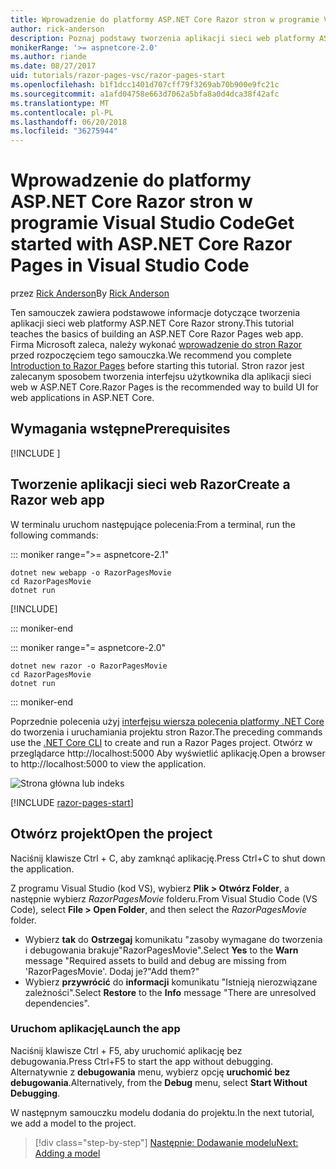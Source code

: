 ```yaml
---
title: Wprowadzenie do platformy ASP.NET Core Razor stron w programie Visual Studio Code
author: rick-anderson
description: Poznaj podstawy tworzenia aplikacji sieci web platformy ASP.NET Core Razor strony z kodem Visual Studio.
monikerRange: '>= aspnetcore-2.0'
ms.author: riande
ms.date: 08/27/2017
uid: tutorials/razor-pages-vsc/razor-pages-start
ms.openlocfilehash: b1f1dcc1401d707cff79f3269ab70b900e9fc21c
ms.sourcegitcommit: a1afd04758e663d7062a5bfa8a0d4dca38f42afc
ms.translationtype: MT
ms.contentlocale: pl-PL
ms.lasthandoff: 06/20/2018
ms.locfileid: "36275944"
---
```

# <a name="get-started-with-aspnet-core-razor-pages-in-visual-studio-code"></a><span data-ttu-id="652a5-103">Wprowadzenie do platformy ASP.NET Core Razor stron w programie Visual Studio Code</span><span class="sxs-lookup"><span data-stu-id="652a5-103">Get started with ASP.NET Core Razor Pages in Visual Studio Code</span></span>

<span data-ttu-id="652a5-104">przez [Rick Anderson](https://twitter.com/RickAndMSFT)</span><span class="sxs-lookup"><span data-stu-id="652a5-104">By [Rick Anderson](https://twitter.com/RickAndMSFT)</span></span>

<span data-ttu-id="652a5-105">Ten samouczek zawiera podstawowe informacje dotyczące tworzenia aplikacji sieci web platformy ASP.NET Core Razor strony.</span><span class="sxs-lookup"><span data-stu-id="652a5-105">This tutorial teaches the basics of building an ASP.NET Core Razor Pages web app.</span></span> <span data-ttu-id="652a5-106">Firma Microsoft zaleca, należy wykonać [wprowadzenie do stron Razor](xref:razor-pages/index) przed rozpoczęciem tego samouczka.</span><span class="sxs-lookup"><span data-stu-id="652a5-106">We recommend you complete [Introduction to Razor Pages](xref:razor-pages/index) before starting this tutorial.</span></span> <span data-ttu-id="652a5-107">Stron razor jest zalecanym sposobem tworzenia interfejsu użytkownika dla aplikacji sieci web w ASP.NET Core.</span><span class="sxs-lookup"><span data-stu-id="652a5-107">Razor Pages is the recommended way to build UI for web applications in ASP.NET Core.</span></span>

## <a name="prerequisites"></a><span data-ttu-id="652a5-108">Wymagania wstępne</span><span class="sxs-lookup"><span data-stu-id="652a5-108">Prerequisites</span></span>

[!INCLUDE [](~/includes/net-core-prereqs-vscode.md)]

## <a name="create-a-razor-web-app"></a><span data-ttu-id="652a5-109">Tworzenie aplikacji sieci web Razor</span><span class="sxs-lookup"><span data-stu-id="652a5-109">Create a Razor web app</span></span>

<span data-ttu-id="652a5-110">W terminalu uruchom następujące polecenia:</span><span class="sxs-lookup"><span data-stu-id="652a5-110">From a terminal, run the following commands:</span></span>

::: moniker range=">= aspnetcore-2.1"

```console
dotnet new webapp -o RazorPagesMovie
cd RazorPagesMovie
dotnet run
```

[!INCLUDE[](~/includes/webapp-alias-notice.md)]

::: moniker-end

::: moniker range="= aspnetcore-2.0"

```console
dotnet new razor -o RazorPagesMovie
cd RazorPagesMovie
dotnet run
```

::: moniker-end

<span data-ttu-id="652a5-112">Poprzednie polecenia użyj [interfejsu wiersza polecenia platformy .NET Core](https://docs.microsoft.com/dotnet/core/tools/dotnet) do tworzenia i uruchamiania projektu stron Razor.</span><span class="sxs-lookup"><span data-stu-id="652a5-112">The preceding commands use the [.NET Core CLI](https://docs.microsoft.com/dotnet/core/tools/dotnet) to create and run a Razor Pages project.</span></span> <span data-ttu-id="652a5-113">Otwórz w przeglądarce http://localhost:5000 Aby wyświetlić aplikację.</span><span class="sxs-lookup"><span data-stu-id="652a5-113">Open a browser to http://localhost:5000 to view the application.</span></span>

![Strona główna lub indeks](../razor-pages/razor-pages-start/_static/home.png)

[!INCLUDE [razor-pages-start](../../includes/RP/razor-pages-start.md)]

## <a name="open-the-project"></a><span data-ttu-id="652a5-115">Otwórz projekt</span><span class="sxs-lookup"><span data-stu-id="652a5-115">Open the project</span></span>

<span data-ttu-id="652a5-116">Naciśnij klawisze Ctrl + C, aby zamknąć aplikację.</span><span class="sxs-lookup"><span data-stu-id="652a5-116">Press Ctrl+C to shut down the application.</span></span>

<span data-ttu-id="652a5-117">Z programu Visual Studio (kod VS), wybierz **Plik > Otwórz Folder**, a następnie wybierz *RazorPagesMovie* folderu.</span><span class="sxs-lookup"><span data-stu-id="652a5-117">From Visual Studio Code (VS Code), select **File > Open Folder**, and then select the *RazorPagesMovie* folder.</span></span>

- <span data-ttu-id="652a5-118">Wybierz **tak** do **Ostrzegaj** komunikatu "zasoby wymagane do tworzenia i debugowania brakuje"RazorPagesMovie".</span><span class="sxs-lookup"><span data-stu-id="652a5-118">Select **Yes** to the **Warn** message "Required assets to build and debug are missing from 'RazorPagesMovie'.</span></span> <span data-ttu-id="652a5-119">Dodaj je?"</span><span class="sxs-lookup"><span data-stu-id="652a5-119">Add them?"</span></span>
- <span data-ttu-id="652a5-120">Wybierz **przywrócić** do **informacji** komunikatu "Istnieją nierozwiązane zależności".</span><span class="sxs-lookup"><span data-stu-id="652a5-120">Select **Restore** to the **Info** message "There are unresolved dependencies".</span></span>

### <a name="launch-the-app"></a><span data-ttu-id="652a5-121">Uruchom aplikację</span><span class="sxs-lookup"><span data-stu-id="652a5-121">Launch the app</span></span>

<span data-ttu-id="652a5-122">Naciśnij klawisze Ctrl + F5, aby uruchomić aplikację bez debugowania.</span><span class="sxs-lookup"><span data-stu-id="652a5-122">Press Ctrl+F5 to start the app without debugging.</span></span> <span data-ttu-id="652a5-123">Alternatywnie z **debugowania** menu, wybierz opcję **uruchomić bez debugowania**.</span><span class="sxs-lookup"><span data-stu-id="652a5-123">Alternatively, from the **Debug** menu, select **Start Without Debugging**.</span></span>

<span data-ttu-id="652a5-124">W następnym samouczku modelu dodania do projektu.</span><span class="sxs-lookup"><span data-stu-id="652a5-124">In the next tutorial, we add a model to the project.</span></span> 

> [!div class="step-by-step"]
> [<span data-ttu-id="652a5-125">Następnie: Dodawanie modelu</span><span class="sxs-lookup"><span data-stu-id="652a5-125">Next: Adding a model</span></span>](xref:tutorials/razor-pages-vsc/model)  
